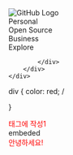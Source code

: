 <!DOCTYPE html>
<html lang="ko">
<head>
    <meta charset="UTF-8">
    <meta name="viewport" content="width=device-width, initial-scale=1.0">
    <title>GitHub</title>
</head>
<body>
    <div class="header">
        <div class="container">
            <div class="container-left">
                <div class="logo">
                    <img src="https://heropcode.github.io/GitHub-Responsive/img/logo.svg" alt="GitHub Logo">
                </div>
                <div class="menu">
                    <div class="menu-item">Personal</div>
                    <div class="menu-item">Open Source</div>
                    <div class="menu-item">Business</div>
                    <div class="menu-item">Explore</div>
                </div>
                   
            </div>
        </div>
    </div>
</body>
</html>
div {
    color: red; /

}
<div style="color: red;">태그에 작성1</div>
embeded
<!DOCTYPE html>
<html lang="ko
">
<head>
    <meta charset="UTF-8">
    <title>Document</title>
</head>
<body>
    <div style="color: red;">안녕하세요!</div>
</body>
</html>
